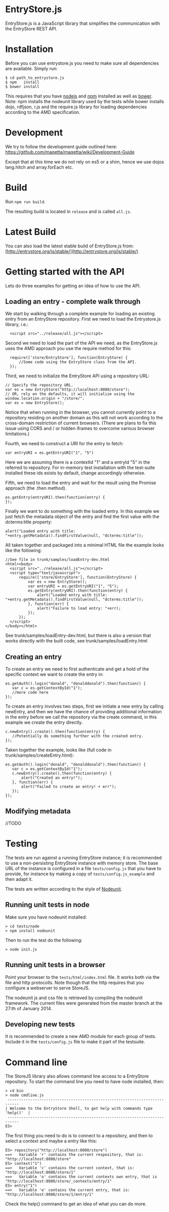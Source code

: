# EntryStore.js

EntryStore.js is a JavaScript library that simplifies the communication with the EntryStore REST API.

# Installation

Before you can use entrystore.js you need to make sure all dependencies are available. Simply run:

    $ cd path_to_entrystore.js
    $ npm   install
    $ bower install

This requires that you have [nodejs](http://nodejs.org/) and [npm](https://www.npmjs.org/) installed as well as [bower](http://bower.io/). Note: npm installs the nodeunit library used by the tests while bower installs dojo, rdfjson, r.js and the require.js library for loading dependencies according to the AMD specification.

# Development

We try to follow the development guide outlined here:
https://github.com/maqetta/maqetta/wiki/Development-Guide

Except that at this time we do not rely on es5 or a shim, hence we use dojos lang.hitch and array.forEach etc.

# Build

Run `npm run build`.

The resulting build is located in `release` and is called `all.js`.

# Latest Build

You can also load the latest stable build of EntryStore.js from:
[http://entrystore.org/js/stable/](http://entrystore.org/js/stable/)

# Getting started with the API

Lets do three examples for getting an idea of how to use the API.

## Loading an entry - complete walk through
We start by walking through a complete example for loading an existing entry from an EntryStore repository. First we need to load the
Entrystore.js library, i.e.:

      <script src="../release/all.js"></script>

Second we need to load the part of the API we need, as the EntryStore.js uses the AMD approach you use the require method for this:

      require(['store/EntryStore'], function(EntryStore) {
          //Some code using the EntryStore class from the API.
      });

Third, we need to initialize the EntryStore API using a repository URL:

    // Specify the repository URL.
    var es = new EntryStore("http://localhost:8080/store");
    // OR, rely on the defaults, it will initialize using the window.location.origin + "/store/".
    var es = new EntryStore();

Notice that when running in the browser, you cannot currently point to a repository residing on another domain as
this will not work according to the cross-domain restriction of current browsers. (There are plans to fix this issue using
CORS and / or hidden iframes to overcome various browser limitations.)

Fourth, we need to construct a URI for the entry to fetch:

    var entryURI = es.getEntryURI("1", "5")

Here we are assuming there is a contextId "1" and a entryId "5" in the referred to repository. For in-memory test installation with the test-suite installed these ids exists by default, change accordingly otherwise.

Fifth, we need to load the entry and wait for the result using the Promise approach (the .then method).

    es.getEntry(entryURI).then(function(entry) {
    });

Finally we want to do something with the loaded entry. In this example we just fetch the metadata object of the entry and find the first value with the dcterms:title property:

    alert("Loaded entry with title: "+entry.getMetadata().findFirstValue(null, "dcterms:title"));

All taken together and packaged into a minimal HTML file the example looks like the following:

    //See file in trunk/samples/loadEntry-dev.html
    <html><body>
      <script src="../release/all.js"></script>
      <script type="text/javascript">
          require(['store/EntryStore'], function(EntryStore) {
              var es = new EntryStore();
              var entryURI = es.getEntryURI("1", "5");
              es.getEntry(entryURI).then(function(entry) {
                  alert("Loaded entry with title: "+entry.getMetadata().findFirstValue(null, "dcterms:title"));
              }, function(err) {
                  alert("Failure to load entry: "+err);
              });
          });
      </script>
    </body></html>

See trunk/samples/loadEntry-dev.html, but there is also a version that works directly with the built code, see trunk/samples/loadEntry.html

## Creating an entry
To create an entry we need to first authenticate and get a hold of the specific context we want to create the entry in:

    es.getAuth().login("donald", "donalddonald").then(function() {
       var c = es.getContextById("1");
       //more code here
    });

To create an entry involves two steps, first we initiate a new entry by calling newEntry, and then we have the chance of providing additional information in the entry before we call the repository via the create command, in this example we create the entry directly.

    c.newEntry().create().then(function(entry) {
       //Potentially do something further with the created entry.
    });

Taken together the example, looks like (full code in trunk/samples/createEntry.html):

    es.getAuth().login("donald", "donalddonald").then(function() {
       var c = es.getContextById("1");
       c.newEntry().create().then(function(entry) {
           alert("Created an entry!");
       }, function(err) {
           alert("Failed to create an entry! + err");
       });
    });

## Modifying metadata
//TODO

# Testing

The tests are run against a running EntryStore instance; it is recommended to use a non-persisting EntryStore instance with memory store.
The base URL of the instance is configured in a file `tests/config.js` that you have to provide,
for instance by making a copy of `tests/config.js_example` and then adapt it.

The tests are written according to the style of [Nodeunit](https://github.com/caolan/nodeunit).

## Running unit tests in node

Make sure you have nodeunit installed:

    > cd tests/node
    > npm install nodeunit

Then to run the test do the following:

    > node init.js

## Running unit tests in a browser

Point your browser to the `tests/html/index.html` file. It works both via the file and http protocolls.
Note though that the http requires that you configure a webserver to serve StoreJS.

The nodeunit js and css file is retrieved by compiling the nodeunit framework.
The current files were generated from the master branch at the 27:th of January 2014.

## Developing new tests

It is recommended to create a new AMD module for each group of tests. Include it in the `tests/config.js` file to make it part of the testsuite.

# Command line

The StoreJS library also allows command line access to a EntryStore repository. To start the command line you need to have node installed, then:

    > cd bin
    > node cmdline.js
     ---------------------------------------------------------------------------
    | Welcome to the EntryStore Shell, to get help with commands type 'help()'  |
     ---------------------------------------------------------------------------
    ES>

The first thing you need to do is to connect to a repository, and then to select a context and maybe a entry like this:

    ES> repository("http://localhost:8080/store")
    ==>   Variable 'r' contains the current respository, that is: "http://localhost:8080/store"
    ES> context("1")
    ==>   Variable 'c' contains the current context, that is: "http://localhost:8080/store/1"
    ==>   Variable 'o' contains the current contexts own entry, that is "http://localhost:8080/store/_contexts/entry/1"
    ES> entry("1")
    ==>   Variable 'e' contains the current entry, that is: "http://localhost:8080/store/1/entry/1"

Check the help() command to get an idea of what you can do more.

